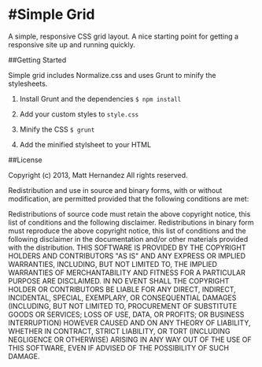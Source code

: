 #Simple Grid
===========

A simple, responsive CSS grid layout. A nice starting point for getting a responsive site up and running quickly.

##Getting Started

Simple grid includes Normalize.css and uses Grunt to minify the stylesheets.

1. Install Grunt and the dependencies `$ npm install`
    
2. Add your custom styles to `style.css`

3. Minify the CSS `$ grunt`
   
4. Add the minified stylsheet to your HTML

##License

Copyright (c) 2013, Matt Hernandez
All rights reserved.

Redistribution and use in source and binary forms, with or without modification, are permitted provided that the following conditions are met:

Redistributions of source code must retain the above copyright notice, this list of conditions and the following disclaimer.
Redistributions in binary form must reproduce the above copyright notice, this list of conditions and the following disclaimer in the documentation and/or other materials provided with the distribution.
THIS SOFTWARE IS PROVIDED BY THE COPYRIGHT HOLDERS AND CONTRIBUTORS "AS IS" AND ANY EXPRESS OR IMPLIED WARRANTIES, INCLUDING, BUT NOT LIMITED TO, THE IMPLIED WARRANTIES OF MERCHANTABILITY AND FITNESS FOR A PARTICULAR PURPOSE ARE DISCLAIMED. IN NO EVENT SHALL THE COPYRIGHT HOLDER OR CONTRIBUTORS BE LIABLE FOR ANY DIRECT, INDIRECT, INCIDENTAL, SPECIAL, EXEMPLARY, OR CONSEQUENTIAL DAMAGES (INCLUDING, BUT NOT LIMITED TO, PROCUREMENT OF SUBSTITUTE GOODS OR SERVICES; LOSS OF USE, DATA, OR PROFITS; OR BUSINESS INTERRUPTION) HOWEVER CAUSED AND ON ANY THEORY OF LIABILITY, WHETHER IN CONTRACT, STRICT LIABILITY, OR TORT (INCLUDING NEGLIGENCE OR OTHERWISE) ARISING IN ANY WAY OUT OF THE USE OF THIS SOFTWARE, EVEN IF ADVISED OF THE POSSIBILITY OF SUCH DAMAGE.